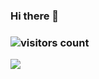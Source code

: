 ### Hi there 👋

<!--
**Kizureina/Kizureina** is a ✨ _special_ ✨ repository because its `README.md` (this file) appears on your GitHub profile.

Here are some ideas to get you started:

- 🔭 I’m currently working on ...
- 🌱 I’m currently learning ...
- 👯 I’m looking to collaborate on ...
- 🤔 I’m looking for help with ...
- 💬 Ask me about ...
- 📫 How to reach me: ...
- 😄 Pronouns: ...
- ⚡ Fun fact: ...
-->
### ![visitors count](https://visitors-by-url-pls-dont-use-this-in-your-repo.vercel.app/`您的账户名`-github-readme)
<img src="https://github-readme-stats.vercel.app/api?username=`Kizureina`&show_icons=true&icon_color=0366d6&text_color=24292e&bg_color=fff&hide_title=false"/>

